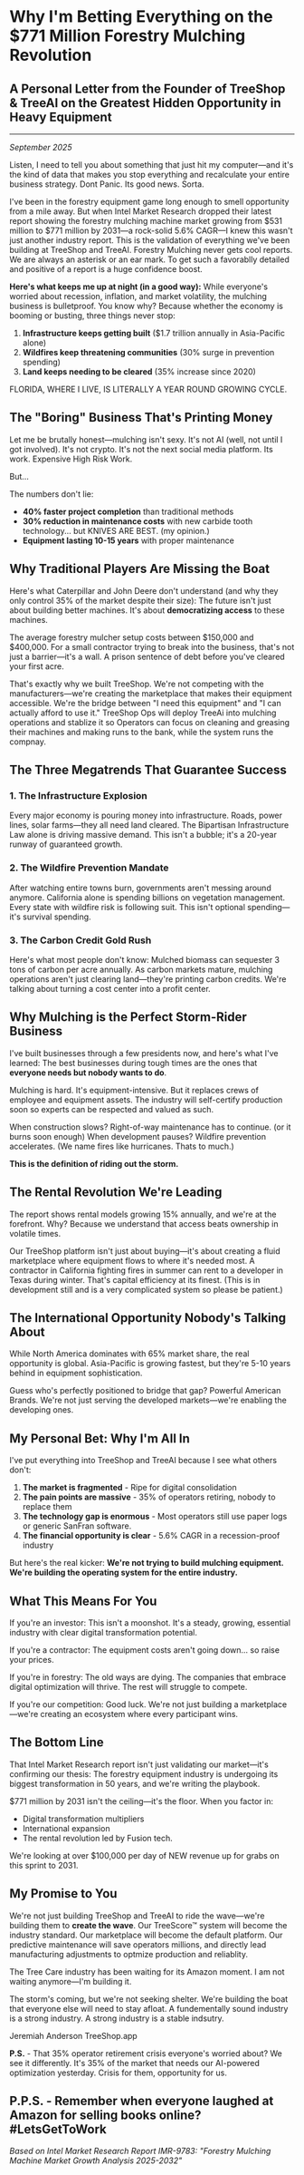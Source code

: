 # Why I'm Betting Everything on the $771 Million Forestry Mulching Revolution

## A Personal Letter from the Founder of TreeShop & TreeAI on the Greatest Hidden Opportunity in Heavy Equipment

---

*September 2025*

Listen, I need to tell you about something that just hit my computer—and it's the kind of data that makes you stop everything and recalculate your entire business strategy. Dont Panic. Its good news. Sorta. 

I've been in the forestry equipment game long enough to smell opportunity from a mile away. But when Intel Market Research dropped their latest report showing the forestry mulching machine market growing from $531 million to $771 million by 2031—a rock-solid 5.6% CAGR—I knew this wasn't just another industry report. This is the validation of everything we've been building at TreeShop and TreeAI. Forestry Mulching never gets cool reports. We are always an asterisk or an ear mark. To get such a favorablly detailed and positive of a report is a huge confidence boost. 

**Here's what keeps me up at night (in a good way):** While everyone's worried about recession, inflation, and market volatility, the mulching business is bulletproof. You know why? Because whether the economy is booming or busting, three things never stop:

1. **Infrastructure keeps getting built** ($1.7 trillion annually in Asia-Pacific alone)
2. **Wildfires keep threatening communities** (30% surge in prevention spending)
3. **Land keeps needing to be cleared** (35% increase since 2020)

FLORIDA, WHERE I LIVE, IS LITERALLY A YEAR ROUND GROWING CYCLE. 

## The "Boring" Business That's Printing Money

Let me be brutally honest—mulching isn't sexy. It's not AI (well, not until I got involved). It's not crypto. It's not the next social media platform. Its work. Expensive High Risk Work. 

But...

The numbers don't lie:
- **40% faster project completion** than traditional methods
- **30% reduction in maintenance costs** with new carbide tooth technology... but KNIVES ARE BEST. (my opinion.) 
- **Equipment lasting 10-15 years** with proper maintenance

## Why Traditional Players Are Missing the Boat

Here's what Caterpillar and John Deere don't understand (and why they only control 35% of the market despite their size): The future isn't just about building better machines. It's about **democratizing access** to these machines.

The average forestry mulcher setup costs between $150,000 and $400,000. For a small contractor trying to break into the business, that's not just a barrier—it's a wall. A prison sentence of debt before you've cleared your first acre.

That's exactly why we built TreeShop. We're not competing with the manufacturers—we're creating the marketplace that makes their equipment accessible. We're the bridge between "I need this equipment" and "I can actually afford to use it." TreeShop Ops will deploy TreeAi into mulching operations and stablize it so Operators can focus on cleaning and greasing their machines and making runs to the bank, while the system runs the compnay. 


## The Three Megatrends That Guarantee Success

### 1. The Infrastructure Explosion
Every major economy is pouring money into infrastructure. Roads, power lines, solar farms—they all need land cleared. The Bipartisan Infrastructure Law alone is driving massive demand. This isn't a bubble; it's a 20-year runway of guaranteed growth.

### 2. The Wildfire Prevention Mandate
After watching entire towns burn, governments aren't messing around anymore. California alone is spending billions on vegetation management. Every state with wildfire risk is following suit. This isn't optional spending—it's survival spending.

### 3. The Carbon Credit Gold Rush
Here's what most people don't know: Mulched biomass can sequester 3 tons of carbon per acre annually. As carbon markets mature, mulching operations aren't just clearing land—they're printing carbon credits. We're talking about turning a cost center into a profit center.

## Why Mulching is the Perfect Storm-Rider Business

I've built businesses through a few presidents now, and here's what I've learned: The best businesses during tough times are the ones that **everyone needs but nobody wants to do**.

Mulching is hard. It's equipment-intensive. But it replaces crews of employee and equipment assets. The industry will self-certify production soon so experts can be respected and valued as such. 

When construction slows? Right-of-way maintenance has to continue. (or it burns soon enough) 
When development pauses? Wildfire prevention accelerates.  (We name fires like hurricanes. Thats to much.)


**This is the definition of riding out the storm.**

## The Rental Revolution We're Leading

The report shows rental models growing 15% annually, and we're at the forefront. Why? Because we understand that access beats ownership in volatile times.

Our TreeShop platform isn't just about buying—it's about creating a fluid marketplace where equipment flows to where it's needed most. A contractor in California fighting fires in summer can rent to a developer in Texas during winter. That's capital efficiency at its finest. (This is in development still and is a very complicated system so please be patient.)

## The International Opportunity Nobody's Talking About

While North America dominates with 65% market share, the real opportunity is global. Asia-Pacific is growing fastest, but they're 5-10 years behind in equipment sophistication.

Guess who's perfectly positioned to bridge that gap? Powerful American Brands. We're not just serving the developed markets—we're enabling the developing ones.

## My Personal Bet: Why I'm All In

I've put everything into TreeShop and TreeAI because I see what others don't:

1. **The market is fragmented** - Ripe for digital consolidation
2. **The pain points are massive** - 35% of operators retiring, nobody to replace them
3. **The technology gap is enormous** - Most operators still use paper logs or generic SanFran software. 
4. **The financial opportunity is clear** - 5.6% CAGR in a recession-proof industry

But here's the real kicker: **We're not trying to build mulching equipment. We're building the operating system for the entire industry.**

## What This Means For You

If you're an investor: This isn't a moonshot. It's a steady, growing, essential industry with clear digital transformation potential.

If you're a contractor: The equipment costs aren't going down... so raise your prices. 

If you're in forestry: The old ways are dying. The companies that embrace digital optimization will thrive. The rest will struggle to compete.

If you're our competition: Good luck. We're not just building a marketplace—we're creating an ecosystem where every participant wins.

## The Bottom Line

That Intel Market Research report isn't just validating our market—it's confirming our thesis: The forestry equipment industry is undergoing its biggest transformation in 50 years, and we're writing the playbook.

$771 million by 2031 isn't the ceiling—it's the floor. When you factor in:
- Digital transformation multipliers 
- International expansion
- The rental revolution led by Fusion tech. 

We're looking at over $100,000 per day of NEW revenue up for grabs on this sprint to 2031.

## My Promise to You

We're not just building TreeShop and TreeAI to ride the wave—we're building them to **create the wave**. Our TreeScore™ system will become the industry standard. Our marketplace will become the default platform. Our predictive maintenance will save operators millions, and directly lead manufacturing adjustments to optmize production and reliablity.

The Tree Care industry has been waiting for its Amazon moment. I am not waiting anymore—I'm building it.

The storm's coming, but we're not seeking shelter. We're building the boat that everyone else will need to stay afloat. A fundementally sound industry is a strong industry. A strong industry is a stable indsutry. 


Jeremiah Anderson
TreeShop.app


**P.S.** - That 35% operator retirement crisis everyone's worried about? We see it differently. It's 35% of the market that needs our AI-powered optimization yesterday. Crisis for them, opportunity for us.

**P.P.S.** - Remember when everyone laughed at Amazon for selling books online? #LetsGetToWork
---

*Based on Intel Market Research Report IMR-9783: "Forestry Mulching Machine Market Growth Analysis 2025-2032"*
